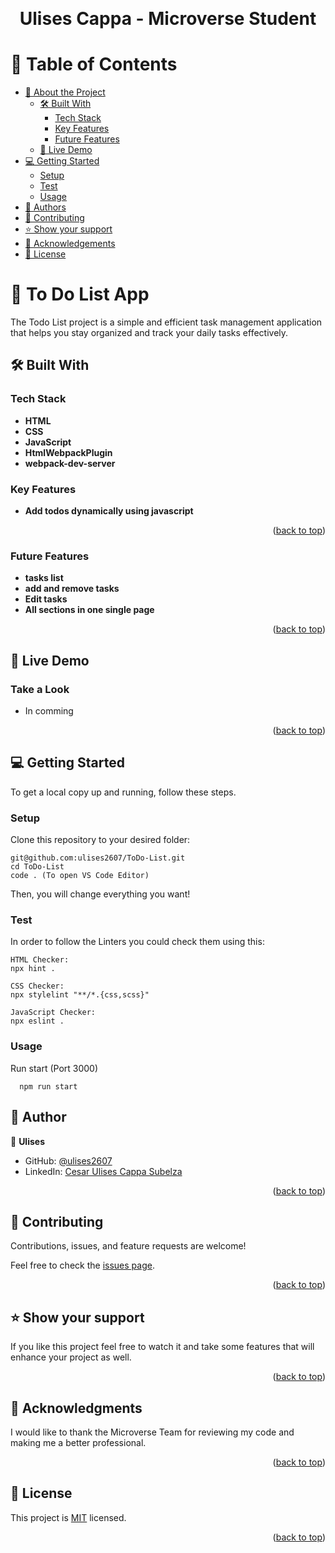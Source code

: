 <a name="readme-top"></a>

<div align="center">
  <br/>
  <h1><b> Ulises Cappa - Microverse Student</b></h3>
</div>

<!-- TABLE OF CONTENTS -->

# 📗 Table of Contents

- [📖 About the Project](#about-project)
  - [🛠 Built With](#built-with)
    - [Tech Stack](#tech-stack)
    - [Key Features](#key-features)
    - [Future Features](#future-features)
  - [🚀 Live Demo](#live-demo)
- [💻 Getting Started](#getting-started)
  - [Setup](#setup)
  - [Test](#test)
  - [Usage](#usage)
- [👥 Authors](#authors)
- [🤝 Contributing](#contributing)
- [⭐️ Show your support](#support)
- [🙏 Acknowledgements](#acknowledgements)
- [📝 License](#license)

<!-- PROJECT DESCRIPTION -->

# 📖 To Do List App <a name="about-project"></a>

The Todo List project is a simple and efficient task management application that helps you stay organized and track your daily tasks effectively.


## 🛠 Built With <a name="built-with"></a>

### Tech Stack <a name="tech-stack"></a>

- **HTML**
- **CSS**
- **JavaScript**
- **HtmlWebpackPlugin** 
- **webpack-dev-server** 

<!-- Features -->

### Key Features <a name="key-features"></a>

- **Add todos dynamically using javascript**

<p align="right">(<a href="#readme-top">back to top</a>)</p>

### Future Features <a name="future-features"></a>

- **tasks list**
- **add and remove tasks**
- **Edit tasks**
- **All sections in one single page**

<p align="right">(<a href="#readme-top">back to top</a>)</p>

## 🚀 Live Demo <a name="live-demo"></a>


### Take a Look

- In comming

<p align="right">(<a href="#readme-top">back to top</a>)</p>

## 💻 Getting Started <a name="getting-started"></a>

To get a local copy up and running, follow these steps.

### Setup

Clone this repository to your desired folder:

```
git@github.com:ulises2607/ToDo-List.git
cd ToDo-List
code . (To open VS Code Editor)
```

Then, you will change everything you want!

### Test

In order to follow the Linters you could check them using this:

```
HTML Checker:
npx hint .

CSS Checker:
npx stylelint "**/*.{css,scss}"

JavaScript Checker:
npx eslint .
```

### Usage

Run start (Port 3000)

```
  npm run start
```



## 👥 Author <a name="authors"></a>


👤 **Ulises**
- GitHub: [@ulises2607](https://github.com/ulises2607)
- LinkedIn: [Cesar Ulises Cappa Subelza](https://www.linkedin.com/in/cesar-ulises-cappa-subelza/)

<p align="right">(<a href="#readme-top">back to top</a>)</p>

## 🤝 Contributing <a name="contributing"></a>

Contributions, issues, and feature requests are welcome!

Feel free to check the [issues page](https://github.com/ulises2607/ToDo-List/issues).

<p align="right">(<a href="#readme-top">back to top</a>)</p>

## ⭐️ Show your support <a name="support"></a>

If you like this project feel free to watch it and take some features that will enhance your project
as well.

<p align="right">(<a href="#readme-top">back to top</a>)</p>

## 🙏 Acknowledgments <a name="acknowledgements"></a>

I would like to thank the Microverse Team for reviewing my code and making me a better
professional.

<p align="right">(<a href="#readme-top">back to top</a>)</p>

## 📝 License <a name="license"></a>

This project is [MIT](https://github.com/ulises2607/ToDo-List/blob/main/LICENSE) licensed.

<p align="right">(<a href="#readme-top">back to top</a>)</p>